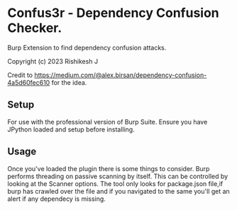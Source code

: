 #  Confus3r - Dependency Confusion Checker.
Burp Extension to find dependency confusion attacks. 
 
Copyright (c) 2023 Rishikesh J


Credit to https://medium.com/@alex.birsan/dependency-confusion-4a5d60fec610 for the idea.

## Setup
For use with the professional version of Burp Suite. Ensure you have JPython loaded and setup
before installing.

## Usage

Once you've loaded the plugin there is some things to consider.
Burp performs threading on passive scanning by itself. This can be controlled by looking at the Scanner options.
The tool only looks for package.json file,if burp has crawled over the file and if you navigated to the same you'll get an alert if any dependecy is missing.
